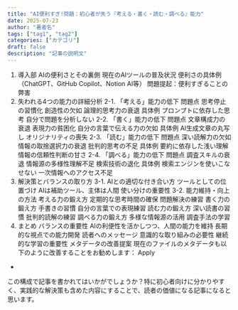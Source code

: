 ```yaml
---
title: "AI便利すぎ!問題：初心者が失う『考える・書く・読む・調べる』能力"
date: 2025-07-23
author: "著者名"
tags: ["tag1", "tag2"]
categories: ["カテゴリ"]
draft: false
description: "記事の説明文"
---
```


1. 導入部
AIの便利さとその裏側
現在のAIツールの普及状況
便利さの具体例（ChatGPT、GitHub Copilot、Notion AI等）
問題提起：便利すぎることの弊害
2. 失われる4つの能力の詳細分析
2-1. 「考える」能力の低下
問題点
思考停止の習慣化
創造性の欠如
論理的思考力の衰退
具体例
プロンプトに依存した思考
自分で問題を分析しない
2-2. 「書く」能力の低下
問題点
文章構成力の衰退
表現力の貧困化
自分の言葉で伝える力の欠如
具体例
AI生成文章の丸写し
オリジナリティの喪失
2-3. 「読む」能力の低下
問題点
深い読解力の欠如
情報の取捨選択力の衰退
批判的思考の不足
具体例
要約に依存した浅い理解
情報の信頼性判断の甘さ
2-4. 「調べる」能力の低下
問題点
調査スキルの衰退
情報源の多様性理解不足
検索技術の退化
具体例
検索エンジンを使いこなせない
一次情報へのアクセス不足
3. 解決策とバランスの取り方
3-1. AIとの適切な付き合い方
ツールとしての位置づけ
AIは補助ツール、主体は人間
使い分けの重要性
3-2. 能力維持・向上の方法
考える力の鍛え方
定期的な思考時間の確保
問題解決の練習
書く力の鍛え方
手書きの習慣
自分の言葉での表現練習
読む力の鍛え方
深い読書の習慣
批判的読解の練習
調べる力の鍛え方
多様な情報源の活用
調査手法の学習
4. まとめ
バランスの重要性
AIの利便性を活かしつつ、人間の能力を維持
長期的な視点での能力開発
読者へのメッセージ
意識的な取り組みの必要性
継続的な学習の重要性
メタデータの改善提案
現在のファイルのメタデータも以下のように改善することをお勧めします：
Apply
-
この構成で記事を書かれてはいかがでしょうか？特に初心者向けに分かりやすく、実践的な解決策も含めた内容にすることで、読者の価値になる記事になると思います。